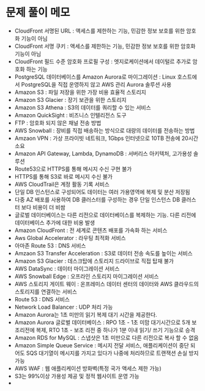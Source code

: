 # 문제 풀이 메모
- CloudFront 서명된 URL : 액세스를 제한하는 기능, 민감한 정보 보호를 위한 암호화 기능이 아님
- CloudFront 서명 쿠키 : 액세스를 제한하는 기능, 민감한 정보 보호를 위한 암호화 기능이 아님
- CloudFront 필드 수준 암호화 프로필 구성 : 엣지로케이션에서 데이털르 추가로 암호화 하는 기능
- PostgreSQL 데이터베이스를 Amazon Aurora로 마이그레이션 : Linux 호스트에서 PostgreSQL을 직접 운영하지 않고 AWS 관리 Aurora 솔루션 사용
- Amazon S3 : 파일 저장을 위한 가장 비용 효율적 스토리지
- Amazon S3 Glacier : 장기 보관을 위한 스토리지
- Amazon S3 Athena : S3의 데이터를 쿼리할 수 있는 서비스
- Amazon QuickSight : 비즈니스 인텔리전스 도구
- FTP : 암호화 되지 않은 채널 전송 방법
- AWS Snowball : 장비를 직접 배송하는 방식으로 대량의 데이터를 전송하는 방법
- Amzaon VPN : 가상 프라이빗 네트워크, 1Gbps 인터넷으로 10TB 전송에 20시간 소요
- Amazon API Gateway, Lambda, DynamoDB : 서버리스 아키텍처, 고가용성 솔루션
- Route53으로 HTTPS를 통해 메시지 수신 구현 불가
- HTTPS를 통해 S3로 바로 메시지 수신 불가
- AWS CloudTrail은 계정 활동 기록 서비스
- 단일 DB 인스턴스로 구성되어도 데이터는 여러 가용영역에 복제 및 분산 저장됨
- 다중 AZ 배포를 사용하여 DB 클러스터를 구성하는 경우 단일 인스턴스 DB 클러스터  보다 비용이 더 비쌈
- 글로벌 데이터베이스는 다른 리전으로 데이터베이스를 복제하는 기능. 다른 리전에 데이터베이스 추가에 대한 비용 발생
- Amazon CloudFront : 전 세계로 콘텐츠 배포를 가속화 하는 서비스
- Aws Global Accelerator : 라우팅 최적화 서비스
- 아마존 Route 53 : DNS 서비스
- Amzaon S3 Transfer Acceleration : S3로 데이터 전송 속도를 높이는 서비스
- Amazon S3 Glacier : 데스크탑에 스토리지 드라이브로 직접 탑재 불가
- AWS DataSync : 데이터 마이그레이션 서비스
- AWS Snowball Edge :  오프라인 스토리지 마이그레이션 서비스
- AWS 스토리지 게이트 웨이 : 온프레미스 데이터 센터의 데이터와 AWS 클라우드의 스토리지를 연결하는 서비스
- Route 53 : DNS 서비스
- Network Load Balancer : UDP 처리 가능
- Amazon Aurora는 1초 미만의 읽기 복제 대기 시간을 제공한다.
- Amazon Aurora 글로벌 데이터베이스 : RPO 1초 - 1초 미맘 대기시간으로 5개 보조리전에 복제, RTO 1초 - 보조 리전 중 하나가 1분 이내 읽기/ 쓰기 기능으로 승격
- Amazon RDS for MySQL : 스냅샷은 1초 미만으로 다른 리전으로 복사  할 수 없음
- Amazon Simple Queue Service : 메시지 전달 서비스, 애플리케이션이 중단 되어도 SQS 대기열이 메시지를 가지고 있다가 나중에 처리하므로 트랜잭션 손실 방지 가능
- AWS WAF : 웹 애플리케이션 방화벽(특정 국가 액세스 제한 가능)
- S3는 99%이상 가용성 제공 및 정적 웹사이트 운영 가능
- 